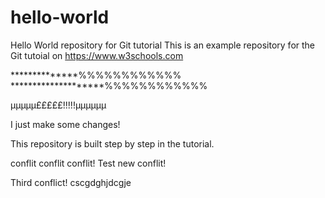 # hello-world
Hello World repository for Git tutorial
This is an example repository for the Git tutoial on https://www.w3schools.com

**************%%%%%%%%%%%%
********************%%%%%%%%%%%%

µµµµµ£££££!!!!!µµµµµµ

 I just make some changes!

This repository is built step by step in the tutorial.

conflit conflit conflit!
Test new conflit!

Third conflict!
cscgdghjdcgje